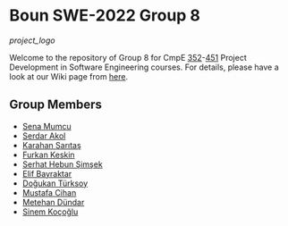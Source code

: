 # Boun SWE-2022 Group 8

_project_logo_

Welcome to the repository of Group 8 for CmpE [352](https://www.cmpe.boun.edu.tr/tr/courses/cmpe352)-[451](https://www.cmpe.boun.edu.tr/tr/courses/cmpe451) Project Development in Software Engineering courses. For details, please have a look at our Wiki page from [here](https://github.com/bounswe/bounswe2022group8/wiki). 

## Group Members
* [Sena Mumcu](https://github.com/bounswe/bounswe2022group8/wiki/Sena-Mumcu)
* [Serdar Akol](https://github.com/bounswe/bounswe2022group8/wiki/Serdar-Akol)
* [Karahan Sarıtaş](https://github.com/bounswe/bounswe2022group8/wiki/Karahan-Sar%C4%B1ta%C5%9F)
* [Furkan Keskin](https://github.com/bounswe/bounswe2022group8/wiki/Furkan-Keskin)
* [Serhat Hebun Şimşek](https://github.com/bounswe/bounswe2022group8/wiki/Serhat-Hebun-%C5%9Eim%C5%9Fek)
* [Elif Bayraktar](https://github.com/bounswe/bounswe2022group8/wiki/Elif-Bayraktar)
* [Doğukan Türksoy](https://github.com/bounswe/bounswe2022group8/wiki/Do%C4%9Fukan-T%C3%BCrksoy)
* [Mustafa Cihan](https://github.com/bounswe/bounswe2022group8/wiki/Mustafa-Cihan)
* [Metehan Dündar](https://github.com/bounswe/bounswe2022group8/wiki/Metehan-Dündar)
* [Sinem Koçoğlu](https://github.com/bounswe/bounswe2022group8/wiki/Sinem-Ko%C3%A7o%C4%9Flu)
